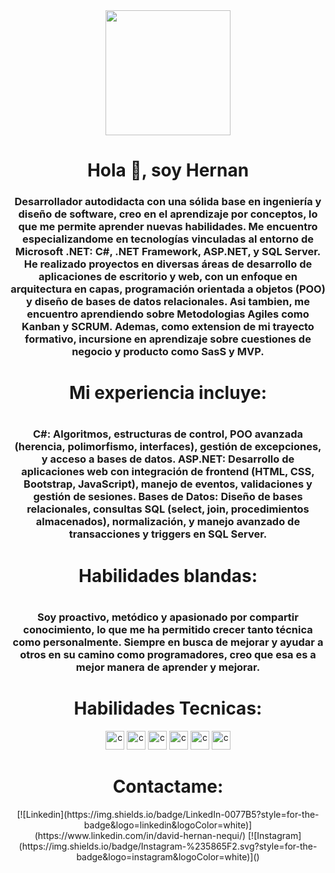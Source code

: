 <div id="header" align="center">
  <img src="https://keepcoding.io/wp-content/uploads/2023/11/image-73.png" width="200" />
 <!--quien soy-->
  <h1>Hola 👋, soy Hernan</h1>
  <h3>Desarrollador autodidacta con una sólida base en ingeniería y diseño de software, creo en el aprendizaje por conceptos, lo que me permite aprender nuevas habilidades. Me encuentro especializandome en tecnologías vinculadas al entorno de Microsoft .NET: C#, .NET Framework, ASP.NET, y SQL Server. He realizado proyectos en diversas áreas de desarrollo de aplicaciones de escritorio y web, con un enfoque en arquitectura en capas, programación orientada a objetos (POO) y diseño de bases de datos relacionales. Asi tambien, me encuentro aprendiendo sobre Metodologias Agiles como Kanban y SCRUM. Ademas, como extension de mi trayecto formativo, incursione en aprendizaje sobre cuestiones de negocio y producto como SasS y MVP.</h3>
   <!--Mi experiencia-->
  <h1>Mi experiencia incluye:<h1/>
  <h3>C#: Algoritmos, estructuras de control, POO avanzada (herencia, polimorfismo, interfaces), gestión de excepciones, y acceso a bases de datos.
ASP.NET: Desarrollo de aplicaciones web con integración de frontend (HTML, CSS, Bootstrap, JavaScript), manejo de eventos, validaciones y gestión de sesiones.
Bases de Datos: Diseño de bases relacionales, consultas SQL (select, join, procedimientos almacenados), normalización, y manejo avanzado de transacciones y triggers en SQL Server.</h3>
 <!--Habilidades blandas-->
  <h1>Habilidades blandas:<h1/>
  <h3>Soy proactivo, metódico y apasionado por compartir conocimiento, lo que me ha permitido crecer tanto técnica como personalmente. Siempre en busca de mejorar y ayudar a otros en su camino como programadores, creo que esa es a mejor manera de aprender y mejorar.</h3>
 <!--Habilidades Tecnicas Iconos-->
  <h1>Habilidades Tecnicas:</h1>
  <img src="https://user-images.githubusercontent.com/87341430/210485998-cf59413f-afca-4219-9b4b-b86096c0181e.png" alt="c" width="30" height="30" />
<img src="https://user-images.githubusercontent.com/87341430/210486568-61d797b8-ef8c-499b-bb3b-b65218ba8ec2.png" alt="c" width="30" height="30" />
<img src="https://user-images.githubusercontent.com/87341430/210487731-320c625e-342c-431a-a377-74c139fc7375.png" alt="c" width="30" height="30" />
<img src="https://user-images.githubusercontent.com/87341430/210487269-d8e68842-e860-4f36-8118-6530fe7956ce.png" alt="c" width="30" height="30" />
<img src="https://user-images.githubusercontent.com/87341430/210487391-fb652c2f-d593-426e-8af9-6cb41d28a33e.png" alt="c" width="30" height="30" />
<img src="https://learn.microsoft.com/dotnet/media/dotnet-logo.png" alt="c" width="30" height="30" />
     <!--Contactame-->
    <h1>Contactame:</h1>
[![Linkedin](https://img.shields.io/badge/LinkedIn-0077B5?style=for-the-badge&logo=linkedin&logoColor=white)](https://www.linkedin.com/in/david-hernan-nequi/)
[![Instagram](https://img.shields.io/badge/Instagram-%235865F2.svg?style=for-the-badge&logo=instagram&logoColor=white)]()
</div>
